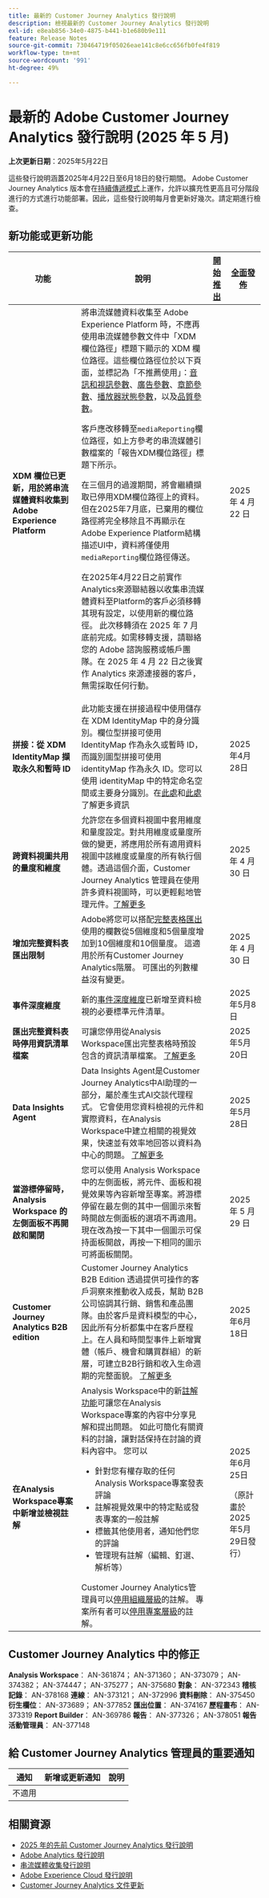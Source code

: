 ```yaml
---
title: 最新的 Customer Journey Analytics 發行說明
description: 檢視最新的 Customer Journey Analytics 發行說明
exl-id: e8eab856-34e0-4875-b441-b1e680b9e111
feature: Release Notes
source-git-commit: 730464719f05026eae141c8e6cc656fb0fe4f819
workflow-type: tm+mt
source-wordcount: '991'
ht-degree: 49%

---
```


# 最新的 Adobe Customer Journey Analytics 發行說明 (2025 年 5 月)

**上次更新日期**：2025年5月22日


這些發行說明涵蓋2025年4月22日至6月18日的發行期間。 Adobe Customer Journey Analytics 版本會在[持續傳遞模式](releases.md)上運作，允許以擴充性更高且可分階段進行的方式進行功能部署。因此，這些發行說明每月會更新好幾次。請定期進行檢查。

## 新功能或更新功能

| 功能 | 說明 | [開始推出](releases.md) | [全面發佈](releases.md) |
| ----------- | ---------- | ------- | ---- |
| **XDM 欄位已更新，用於將串流媒體資料收集到 Adobe Experience Platform** | 將串流媒體資料收集至 Adobe Experience Platform 時，不應再使用串流媒體參數文件中「XDM 欄位路徑」標題下顯示的 XDM 欄位路徑。這些欄位路徑位於以下頁面，並標記為「不推薦使用」：[音訊和視訊參數](https://experienceleague.adobe.com/zh-hant/docs/media-analytics/using/implementation/variables/audio-video-parameters)、[廣告參數](https://experienceleague.adobe.com/zh-hant/docs/media-analytics/using/implementation/variables/ad-parameters)、[章節參數](https://experienceleague.adobe.com/zh-hant/docs/media-analytics/using/implementation/variables/chapter-parameters)、[播放器狀態參數](https://experienceleague.adobe.com/zh-hant/docs/media-analytics/using/implementation/variables/player-state-parameters)，以及[品質參數](https://experienceleague.adobe.com/zh-hant/docs/media-analytics/using/implementation/variables/quality-parameters)。 <p>客戶應改移轉至`mediaReporting`欄位路徑，如上方參考的串流媒體引數檔案的「報告XDM欄位路徑」標題下所示。<p>在三個月的過渡期間，將會繼續擷取已停用XDM欄位路徑上的資料。 但在2025年7月底，已棄用的欄位路徑將完全移除且不再顯示在Adobe Experience Platform結構描述UI中，資料將僅使用`mediaReporting`欄位路徑傳送。<p>在2025年4月22日之前實作Analytics來源聯結器以收集串流媒體資料至Platform的客戶必須移轉其現有設定，以使用新的欄位路徑。 此次移轉須在 2025 年 7 月底前完成。如需移轉支援，請聯絡您的 Adobe 諮詢服務或帳戶團隊。在 2025 年 4 月 22 日之後實作 Analytics 來源連接器的客戶，無需採取任何行動。</p> |  | 2025 年 4 月 22 日 |
| **拼接：從 XDM IdentityMap 擷取永久和暫時 ID** | 此功能支援在拼接過程中使用儲存在 XDM IdentityMap 中的身分識別。欄位型拼接可使用 IdentityMap 作為永久或暫時 ID，而識別圖型拼接可使用 identityMap 作為永久 ID。您可以使用 identityMap 中的特定命名空間或主要身分識別。在[此處](https://experienceleague.adobe.com/en/docs/analytics-platform/using/stitching/fbs#identitymap)和[此處](https://experienceleague.adobe.com/en/docs/analytics-platform/using/stitching/gbs#identitymap)了解更多資訊 |  | 2025年4月28日 |
| **跨資料視圖共用的量度和維度** | 允許您在多個資料視圖中套用維度和量度設定。對共用維度或量度所做的變更，將應用於所有適用資料視圖中該維度或量度的所有執行個體。透過這個介面，Customer Journey Analytics 管理員在使用許多資料視圖時，可以更輕鬆地管理元件。[了解更多](/help/data-views/shared-metrics-dimensions/smd-overview.md) |  | 2025 年 4 月 30 日 |
| **增加完整資料表匯出限制** | Adobe將您可以搭配[完整表格匯出](https://experienceleague.adobe.com/zh-hant/docs/analytics-platform/using/cja-workspace/export/export-cloud#comparison-of-full-table-export-in-customer-journey-analytics-to-data-warehouse-in-adobe-analytics)使用的欄數從5個維度和5個量度增加到10個維度和10個量度。 這適用於所有Customer Journey Analytics階層。 可匯出的列數權益沒有變更。 |  | 2025 年 4 月 30 日 |
| **事件深度維度** | 新的[事件深度維度](https://experienceleague.adobe.com/en/docs/analytics-platform/using/cja-dataviews/component-reference#required-standard-components)已新增至資料檢視的必要標準元件清單。 |  | 2025年5月8日 |
| **匯出完整資料表時停用資訊清單檔案** | 可讓您停用從Analysis Workspace匯出完整表格時預設包含的資訊清單檔案。 [了解更多](/help/analysis-workspace/export/export-cloud.md) |  | 2025年5月20日 |
| **Data Insights Agent** | Data Insights Agent是Customer Journey Analytics中AI助理的一部分，屬於產生式AI交談代理程式。 它會使用您資料檢視的元件和實際資料，在Analysis Workspace中建立相關的視覺效果，快速並有效率地回答以資料為中心的問題。 [了解更多](https://experienceleague.adobe.com/en/docs/analytics-platform/using/cja-overview/cja-b2c-overview/data-analysis-ai) |  | 2025年5月28日 |
| **當游標停留時，Analysis Workspace 的左側面板不再開啟和關閉** | 您可以使用 Analysis Workspace 中的左側面板，將元件、面板和視覺效果等內容新增至專案。將游標停留在最左側的其中一個圖示來暫時開啟左側面板的選項不再適用。現在改為按一下其中一個圖示可保持面板開啟，再按一下相同的圖示可將面板關閉。 |  | 2025 年 5 月 29 日 |
| **Customer Journey Analytics B2B edition** | Customer Journey Analytics B2B Edition 透過提供可操作的客戶洞察來推動收入成長，幫助 B2B 公司協調其行銷、銷售和產品團隊。由於客戶是資料模型的中心，因此所有分析都集中在客戶歷程上。在人員和時間型事件上新增實體（帳戶、機會和購買群組）的新層，可建立B2B行銷和收入生命週期的完整面貌。 [了解更多](https://experienceleague.adobe.com/zh-hant/docs/analytics-platform/using/cja-overview/cja-b2b/cja-b2b-edition) |  | 2025年6月18日 |
| **在Analysis Workspace專案中新增並檢視註解** | Analysis Workspace中的新[註解功能](https://experienceleague.adobe.com/en/docs/analytics-platform/using/cja-workspace/build-workspace-project/comment-projects)可讓您在Analysis Workspace專案的內容中分享見解和提出問題。 如此可簡化有關資料的討論，讓對話保持在討論的資料內容中。 您可以 <ul><li>針對您有權存取的任何Analysis Workspace專案發表評論</li><li>註解視覺效果中的特定點或發表專案的一般註解</li><li>標籤其他使用者，通知他們您的評論</li><li>管理現有註解（編輯、釘選、解析等）</li></ul>Customer Journey Analytics管理員可以[停用組織層級](https://experienceleague.adobe.com/en/docs/analytics-platform/using/cja-workspace/user-preferences#ims-organization-preferences)的註解。 專案所有者可以[停用專案層級](https://experienceleague.adobe.com/en/docs/analytics-platform/using/cja-workspace/build-workspace-project/create-projects)的註解。 |  | 2025年6月25日 <p>（原計畫於2025年5月29日發行）</p> |

## Customer Journey Analytics 中的修正

**Analysis Workspace**： AN-361874； AN-371360； AN-373079； AN-374382； AN-374447； AN-375277； AN-375680
**對象**： AN-372343
**稽核記錄**： AN-378168
**連線**： AN-373121； AN-372996
**資料刪除**： AN-375450
**衍生欄位**： AN-373689； AN-377852
**匯出位置**： AN-374167
**歷程畫布**： AN-373319
**Report Builder**： AN-369786
**報告**： AN-377326； AN-378051
**報告活動管理員**： AN-377148


## 給 Customer Journey Analytics 管理員的重要通知

| 通知 | 新增或更新通知 | 說明 |
| --- | --- | --- |
| 不適用 | | |

## 相關資源

* [2025 年的先前 Customer Journey Analytics 發行說明](/help/release-notes/2025.md)
* [Adobe Analytics 發行說明](https://experienceleague.adobe.com/docs/analytics/release-notes/latest.html?lang=zh-hant)
* [串流媒體收集發行說明](https://experienceleague.adobe.com/docs/media-analytics/using/additional-resources/release-notes.html?lang=zh-hant)
* [Adobe Experience Cloud 發行說明](https://experienceleague.adobe.com/docs/release-notes/experience-cloud/current.html?lang=zh-hant)
* [Customer Journey Analytics 文件更新](/help/release-notes/doc-changes.md)
